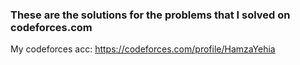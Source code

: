 ### These are the solutions for the problems that I solved on codeforces.com

My codeforces acc: https://codeforces.com/profile/HamzaYehia
